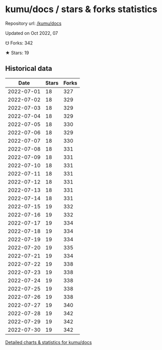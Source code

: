# kumu/docs / stars & forks statistics

Repository url: [/kumu/docs](https://github.com/kumu/docs)

Updated on Oct 2022, 07

☋ Forks: 342

★ Stars: 19

## Historical data
| Date | Stars | Forks |
|------|-------|-------|
| 2022-07-01 | 18 | 327 | 
| 2022-07-02 | 18 | 329 | 
| 2022-07-03 | 18 | 329 | 
| 2022-07-04 | 18 | 329 | 
| 2022-07-05 | 18 | 330 | 
| 2022-07-06 | 18 | 329 | 
| 2022-07-07 | 18 | 330 | 
| 2022-07-08 | 18 | 331 | 
| 2022-07-09 | 18 | 331 | 
| 2022-07-10 | 18 | 331 | 
| 2022-07-11 | 18 | 331 | 
| 2022-07-12 | 18 | 331 | 
| 2022-07-13 | 18 | 331 | 
| 2022-07-14 | 18 | 331 | 
| 2022-07-15 | 19 | 332 | 
| 2022-07-16 | 19 | 332 | 
| 2022-07-17 | 19 | 334 | 
| 2022-07-18 | 19 | 334 | 
| 2022-07-19 | 19 | 334 | 
| 2022-07-20 | 19 | 335 | 
| 2022-07-21 | 19 | 334 | 
| 2022-07-22 | 19 | 338 | 
| 2022-07-23 | 19 | 338 | 
| 2022-07-24 | 19 | 338 | 
| 2022-07-25 | 19 | 338 | 
| 2022-07-26 | 19 | 338 | 
| 2022-07-27 | 19 | 340 | 
| 2022-07-28 | 19 | 342 | 
| 2022-07-29 | 19 | 342 | 
| 2022-07-30 | 19 | 342 | 


[Detailed charts & statistics for kumu/docs](https://reviewgithub.com/rep/kumu/docs)
